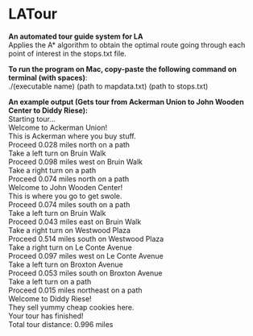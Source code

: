 # LATour
**An automated tour guide system for LA** <br>
Applies the A* algorithm to obtain the optimal route going through each point of interest in the stops.txt file.

**To run the program on Mac, copy-paste the following command on terminal (with spaces)**: <br>
./(executable name) (path to mapdata.txt) (path to stops.txt)

**An example output (Gets tour from Ackerman Union to John Wooden Center to Diddy Riese):** <br>
Starting tour... <br>
Welcome to Ackerman Union! <br>
This is Ackerman where you buy stuff. <br>
Proceed 0.028 miles north on a path <br>
Take a left turn on Bruin Walk <br>
Proceed 0.098 miles west on Bruin Walk <br>
Take a right turn on a path <br>
Proceed 0.074 miles north on a path <br>
Welcome to John Wooden Center! <br>
This is where you go to get swole. <br>
Proceed 0.074 miles south on a path <br>
Take a left turn on Bruin Walk <br>
Proceed 0.043 miles east on Bruin Walk <br>
Take a right turn on Westwood Plaza <br>
Proceed 0.514 miles south on Westwood Plaza <br>
Take a right turn on Le Conte Avenue <br>
Proceed 0.097 miles west on Le Conte Avenue <br>
Take a left turn on Broxton Avenue <br>
Proceed 0.053 miles south on Broxton Avenue <br>
Take a left turn on a path <br>
Proceed 0.015 miles northeast on a path <br>
Welcome to Diddy Riese! <br>
They sell yummy cheap cookies here. <br>
Your tour has finished! <br>
Total tour distance: 0.996 miles
